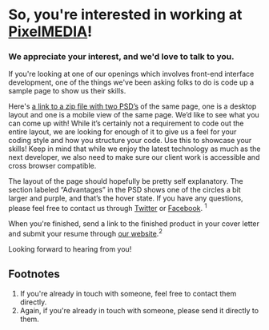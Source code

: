 # So, you're interested in working at [PixelMEDIA](http://www.pixelmedia.com/)! 

### We appreciate your interest, and we'd love to talk to you.



If you're looking at one of our openings which involves front-end interface development, one of the things we've been asking folks to do is code up a sample page to show us their skills. 


Here's [a link to a zip file with two PSD’s](https://dl.dropboxusercontent.com/u/24980173/Dev%20Test.zip) of the same page, one is a desktop layout and one is a mobile view of the same page. We’d like to see what you can come up with! While it’s certainly not a requirement to code out the entire layout, we are looking for enough of it to give us a feel for your coding style and how you structure your code. Use this to showcase your skills! Keep in mind that while we enjoy the latest technology as much as the next developer, we also need to make sure our client work is accessible and cross browser compatible. 


The layout of the page should hopefully be pretty self explanatory. The section labeled “Advantages” in the PSD shows one of the circles a bit larger and purple, and that’s the hover state. 
If you have any questions, please feel free to contact us through [Twitter](http://twitter.com/pixelmedia) or  [Facebook](http://facebook.com/pixelmediafb). <sup>1</sup>

When you're finished, send a link to the finished product in your cover letter and submit your resume through [our website](http://www.pixelmedia.com/careers).<sup>2</sup>

Looking forward to hearing from you!


Footnotes
-----------------
1. If you're already in touch with someone, feel free to contact them directly.
2.  Again, if you're already in touch with someone, please send it directly to them. 

